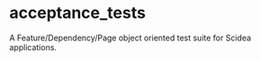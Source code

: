 acceptance_tests
================

A Feature/Dependency/Page object oriented test suite for Scidea applications. 

